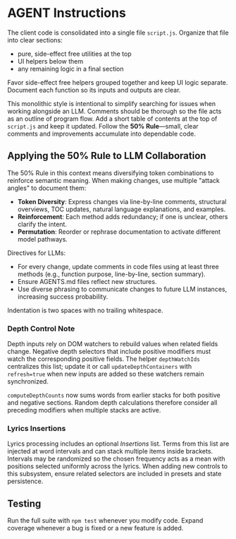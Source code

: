# AGENT Instructions

The client code is consolidated into a single file `script.js`. Organize that file into clear sections:

- pure, side-effect free utilities at the top
- UI helpers below them
- any remaining logic in a final section

Favor side-effect free helpers grouped together and keep UI logic separate. Document each function so its inputs and outputs are clear.

This monolithic style is intentional to simplify searching for issues when working alongside an LLM. Comments should be thorough so the file acts as an outline of program flow.
Add a short table of contents at the top of `script.js` and keep it updated. Follow the **50% Rule**—small, clear comments and improvements accumulate into dependable code.

## Applying the 50% Rule to LLM Collaboration

The 50% Rule in this context means diversifying token combinations to reinforce semantic meaning. When making changes, use multiple "attack angles" to document them:

- **Token Diversity**: Express changes via line-by-line comments, structural overviews, TOC updates, natural language explanations, and examples.
- **Reinforcement**: Each method adds redundancy; if one is unclear, others clarify the intent.
- **Permutation**: Reorder or rephrase documentation to activate different model pathways.

Directives for LLMs:
- For every change, update comments in code files using at least three methods (e.g., function purpose, line-by-line, section summary).
- Ensure AGENTS.md files reflect new structures.
- Use diverse phrasing to communicate changes to future LLM instances, increasing success probability.

Indentation is two spaces with no trailing whitespace.

### Depth Control Note

Depth inputs rely on DOM watchers to rebuild values when related fields change.
Negative depth selectors that include positive modifiers must watch the
corresponding positive fields. The helper `depthWatchIds` centralizes this list;
update it or call `updateDepthContainers` with `refresh=true` when new inputs are
added so these watchers remain synchronized.

`computeDepthCounts` now sums words from earlier stacks for both positive and
negative sections. Random depth calculations therefore consider all preceding
modifiers when multiple stacks are active.

### Lyrics Insertions

Lyrics processing includes an optional *Insertions* list. Terms from this list
are injected at word intervals and can stack multiple items inside brackets.
Intervals may be randomized so the chosen frequency acts as a mean with
positions selected uniformly across the lyrics. When adding new controls to
this subsystem, ensure related selectors are included in presets and state
persistence.

## Testing

Run the full suite with `npm test` whenever you modify code. Expand coverage whenever a bug is fixed or a new feature is added.
